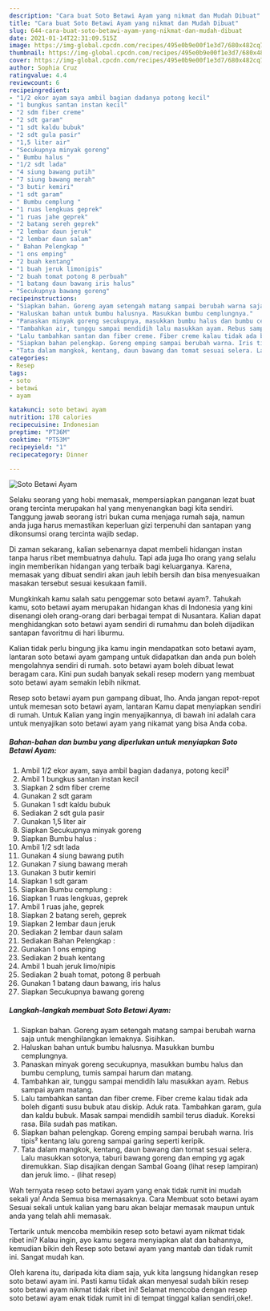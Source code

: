 ```yaml
---
description: "Cara buat Soto Betawi Ayam yang nikmat dan Mudah Dibuat"
title: "Cara buat Soto Betawi Ayam yang nikmat dan Mudah Dibuat"
slug: 644-cara-buat-soto-betawi-ayam-yang-nikmat-dan-mudah-dibuat
date: 2021-01-14T22:31:09.515Z
image: https://img-global.cpcdn.com/recipes/495e0b9e00f1e3d7/680x482cq70/soto-betawi-ayam-foto-resep-utama.jpg
thumbnail: https://img-global.cpcdn.com/recipes/495e0b9e00f1e3d7/680x482cq70/soto-betawi-ayam-foto-resep-utama.jpg
cover: https://img-global.cpcdn.com/recipes/495e0b9e00f1e3d7/680x482cq70/soto-betawi-ayam-foto-resep-utama.jpg
author: Sophia Cruz
ratingvalue: 4.4
reviewcount: 6
recipeingredient:
- "1/2 ekor ayam saya ambil bagian dadanya potong kecil"
- "1 bungkus santan instan kecil"
- "2 sdm fiber creme"
- "2 sdt garam"
- "1 sdt kaldu bubuk"
- "2 sdt gula pasir"
- "1,5 liter air"
- "Secukupnya minyak goreng"
- " Bumbu halus "
- "1/2 sdt lada"
- "4 siung bawang putih"
- "7 siung bawang merah"
- "3 butir kemiri"
- "1 sdt garam"
- " Bumbu cemplung "
- "1 ruas lengkuas geprek"
- "1 ruas jahe geprek"
- "2 batang sereh geprek"
- "2 lembar daun jeruk"
- "2 lembar daun salam"
- " Bahan Pelengkap "
- "1 ons emping"
- "2 buah kentang"
- "1 buah jeruk limonipis"
- "2 buah tomat potong 8 perbuah"
- "1 batang daun bawang iris halus"
- "Secukupnya bawang goreng"
recipeinstructions:
- "Siapkan bahan. Goreng ayam setengah matang sampai berubah warna saja untuk menghilangkan lemaknya. Sisihkan."
- "Haluskan bahan untuk bumbu halusnya. Masukkan bumbu cemplungnya."
- "Panaskan minyak goreng secukupnya, masukkan bumbu halus dan bumbu cemplung, tumis sampai harum dan matang."
- "Tambahkan air, tunggu sampai mendidih lalu masukkan ayam. Rebus sampai ayam matang."
- "Lalu tambahkan santan dan fiber creme. Fiber creme kalau tidak ada boleh diganti susu bubuk atau diskip. Aduk rata. Tambahkan garam, gula dan kaldu bubuk. Masak sampai mendidih sambil terus diaduk. Koreksi rasa. Bila sudah pas matikan."
- "Siapkan bahan pelengkap. Goreng emping sampai berubah warna. Iris tipis² kentang lalu goreng sampai garing seperti keripik."
- "Tata dalam mangkok, kentang, daun bawang dan tomat sesuai selera. Lalu masukkan sotonya, taburi bawang goreng dan emping yg agak diremukkan. Siap disajikan dengan Sambal Goang (lihat resep lampiran) dan jeruk limo.           (lihat resep)"
categories:
- Resep
tags:
- soto
- betawi
- ayam

katakunci: soto betawi ayam 
nutrition: 178 calories
recipecuisine: Indonesian
preptime: "PT36M"
cooktime: "PT53M"
recipeyield: "1"
recipecategory: Dinner

---
```



![Soto Betawi Ayam](https://img-global.cpcdn.com/recipes/495e0b9e00f1e3d7/680x482cq70/soto-betawi-ayam-foto-resep-utama.jpg)

Selaku seorang yang hobi memasak, mempersiapkan panganan lezat buat orang tercinta merupakan hal yang menyenangkan bagi kita sendiri. Tanggung jawab seorang istri bukan cuma menjaga rumah saja, namun anda juga harus memastikan keperluan gizi terpenuhi dan santapan yang dikonsumsi orang tercinta wajib sedap.

Di zaman  sekarang, kalian sebenarnya dapat membeli hidangan instan tanpa harus ribet membuatnya dahulu. Tapi ada juga lho orang yang selalu ingin memberikan hidangan yang terbaik bagi keluarganya. Karena, memasak yang dibuat sendiri akan jauh lebih bersih dan bisa menyesuaikan masakan tersebut sesuai kesukaan famili. 



Mungkinkah kamu salah satu penggemar soto betawi ayam?. Tahukah kamu, soto betawi ayam merupakan hidangan khas di Indonesia yang kini disenangi oleh orang-orang dari berbagai tempat di Nusantara. Kalian dapat menghidangkan soto betawi ayam sendiri di rumahmu dan boleh dijadikan santapan favoritmu di hari liburmu.

Kalian tidak perlu bingung jika kamu ingin mendapatkan soto betawi ayam, lantaran soto betawi ayam gampang untuk didapatkan dan anda pun boleh mengolahnya sendiri di rumah. soto betawi ayam boleh dibuat lewat beragam cara. Kini pun sudah banyak sekali resep modern yang membuat soto betawi ayam semakin lebih nikmat.

Resep soto betawi ayam pun gampang dibuat, lho. Anda jangan repot-repot untuk memesan soto betawi ayam, lantaran Kamu dapat menyiapkan sendiri di rumah. Untuk Kalian yang ingin menyajikannya, di bawah ini adalah cara untuk menyajikan soto betawi ayam yang nikamat yang bisa Anda coba.

<!--inarticleads1-->

##### Bahan-bahan dan bumbu yang diperlukan untuk menyiapkan Soto Betawi Ayam:

1. Ambil 1/2 ekor ayam, saya ambil bagian dadanya, potong kecil²
1. Ambil 1 bungkus santan instan kecil
1. Siapkan 2 sdm fiber creme
1. Gunakan 2 sdt garam
1. Gunakan 1 sdt kaldu bubuk
1. Sediakan 2 sdt gula pasir
1. Gunakan 1,5 liter air
1. Siapkan Secukupnya minyak goreng
1. Siapkan  Bumbu halus :
1. Ambil 1/2 sdt lada
1. Gunakan 4 siung bawang putih
1. Gunakan 7 siung bawang merah
1. Gunakan 3 butir kemiri
1. Siapkan 1 sdt garam
1. Siapkan  Bumbu cemplung :
1. Siapkan 1 ruas lengkuas, geprek
1. Ambil 1 ruas jahe, geprek
1. Siapkan 2 batang sereh, geprek
1. Siapkan 2 lembar daun jeruk
1. Sediakan 2 lembar daun salam
1. Sediakan  Bahan Pelengkap :
1. Gunakan 1 ons emping
1. Sediakan 2 buah kentang
1. Ambil 1 buah jeruk limo/nipis
1. Sediakan 2 buah tomat, potong 8 perbuah
1. Gunakan 1 batang daun bawang, iris halus
1. Siapkan Secukupnya bawang goreng




<!--inarticleads2-->

##### Langkah-langkah membuat Soto Betawi Ayam:

1. Siapkan bahan. Goreng ayam setengah matang sampai berubah warna saja untuk menghilangkan lemaknya. Sisihkan.
1. Haluskan bahan untuk bumbu halusnya. Masukkan bumbu cemplungnya.
1. Panaskan minyak goreng secukupnya, masukkan bumbu halus dan bumbu cemplung, tumis sampai harum dan matang.
1. Tambahkan air, tunggu sampai mendidih lalu masukkan ayam. Rebus sampai ayam matang.
1. Lalu tambahkan santan dan fiber creme. Fiber creme kalau tidak ada boleh diganti susu bubuk atau diskip. Aduk rata. Tambahkan garam, gula dan kaldu bubuk. Masak sampai mendidih sambil terus diaduk. Koreksi rasa. Bila sudah pas matikan.
1. Siapkan bahan pelengkap. Goreng emping sampai berubah warna. Iris tipis² kentang lalu goreng sampai garing seperti keripik.
1. Tata dalam mangkok, kentang, daun bawang dan tomat sesuai selera. Lalu masukkan sotonya, taburi bawang goreng dan emping yg agak diremukkan. Siap disajikan dengan Sambal Goang (lihat resep lampiran) dan jeruk limo. -           (lihat resep)




Wah ternyata resep soto betawi ayam yang enak tidak rumit ini mudah sekali ya! Anda Semua bisa memasaknya. Cara Membuat soto betawi ayam Sesuai sekali untuk kalian yang baru akan belajar memasak maupun untuk anda yang telah ahli memasak.

Tertarik untuk mencoba membikin resep soto betawi ayam nikmat tidak ribet ini? Kalau ingin, ayo kamu segera menyiapkan alat dan bahannya, kemudian bikin deh Resep soto betawi ayam yang mantab dan tidak rumit ini. Sangat mudah kan. 

Oleh karena itu, daripada kita diam saja, yuk kita langsung hidangkan resep soto betawi ayam ini. Pasti kamu tiidak akan menyesal sudah bikin resep soto betawi ayam nikmat tidak ribet ini! Selamat mencoba dengan resep soto betawi ayam enak tidak rumit ini di tempat tinggal kalian sendiri,oke!.

